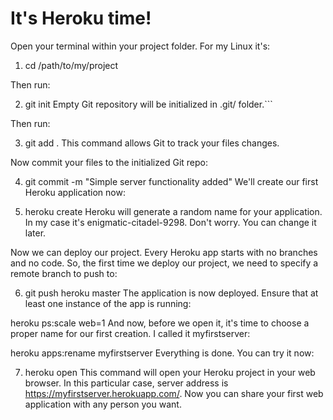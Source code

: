 # It's Heroku time!
Open your terminal within your project folder. For my Linux it's:

1. cd /path/to/my/project

Then run:


2. git init
Empty Git repository will be initialized in .git/ folder.```

Then run:

3. git add .
This command allows Git to track your files changes.

Now commit your files to the initialized Git repo:

4. git commit -m "Simple server functionality added"
We'll create our first Heroku application now:

5. heroku create
Heroku will generate a random name for your application. In my case it's enigmatic-citadel-9298. Don't worry. You can change it later.

Now we can deploy our project. Every Heroku app starts with no branches and no code. So, the first time we deploy our project, we need to specify a remote branch to push to:

6. git push heroku master
The application is now deployed. Ensure that at least one instance of the app is running:

heroku ps:scale web=1
And now, before we open it, it's time to choose a proper name for our first creation. I called it myfirstserver:

heroku apps:rename myfirstserver
Everything is done. You can try it now:

7. heroku open
This command will open your Heroku project in your web browser. In this particular case, server address is https://myfirstserver.herokuapp.com/. Now you can share your first web application with any person you want.